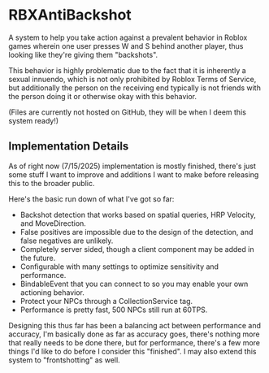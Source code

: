 # RBXAntiBackshot
A system to help you take action against a prevalent behavior in Roblox games wherein one user presses W and S behind another player, thus looking like they're giving them "backshots".

This behavior is highly problematic due to the fact that it is inherently a sexual innuendo, which is not only prohibited by Roblox Terms of Service, but additionally the person on the receiving end typically is not friends with the person doing it or otherwise okay with this behavior.

(Files are currently not hosted on GitHub, they will be when I deem this system ready!)

## Implementation Details
As of right now (7/15/2025) implementation is mostly finished, there's just some stuff I want to improve and additions I want to make before releasing this to the broader public.

Here's the basic run down of what I've got so far:
- Backshot detection that works based on spatial queries, HRP Velocity, and MoveDirection.
- False positives are impossible due to the design of the detection, and false negatives are unlikely.
- Completely server sided, though a client component may be added in the future.
- Configurable with many settings to optimize sensitivity and performance.
- BindableEvent that you can connect to so you may enable your own actioning behavior.
- Protect your NPCs through a CollectionService tag.
- Performance is pretty fast, 500 NPCs still run at 60TPS.

Designing this thus far has been a balancing act between performance and accuracy, I'm basically done as far as accuracy goes, there's nothing more that really needs to be done there, but for performance, there's a few more things I'd like to do before I consider this "finished". I may also extend this system to "frontshotting" as well.
